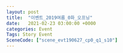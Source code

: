 ```yaml
---
layout: post
title:  "이벤트_2019여름_0화_오프닝"
date:   2021-02-23 03:00:00 +0000
categories: Event
Tags: Story Event
SceneCode: ["scene_evt190627_cp0_q1_s10"]
---
```

